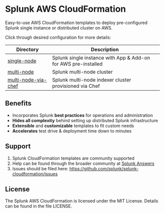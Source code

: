 # Splunk AWS CloudFormation #

Easy-to-use AWS CloudFormation templates to deploy pre-configured Splunk single instance or distributed cluster on AWS.

Click through desired configuration for more details:

Directory | Description
----------|-------------
[single-node](./single-node) | Splunk single instance with App & Add-on for AWS pre-installed
[multi-node](./multi-node) | Splunk multi-node cluster
[multi-node-via-chef](./multi-node-via-chef) | Splunk multi-node indexer cluster provisioned via Chef

## Benefits ##

* Incorporates Splunk **best practices** for operations and administration
* **Hides all complexity** behind setting up distributed Splunk infrastructure
* **Extensible** and **customizable** templates to fit custom needs
* **Accelerates** test drive & deployment time down to minutes

## Support ##

1. Splunk CloudFormation templates are community supported
2. Help can be found through the broader community at [Splunk Answers](http://answers.splunk.com/)
3. Issues should be filed here: https://github.com/splunk/splunk-cloudformation/issues

## License ##

The Splunk AWS CloudFormation is licensed under the MIT License. Details can be found in the file LICENSE.

